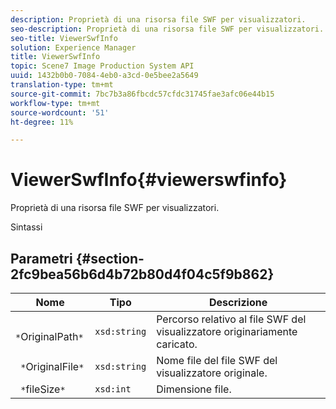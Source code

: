 ```yaml
---
description: Proprietà di una risorsa file SWF per visualizzatori.
seo-description: Proprietà di una risorsa file SWF per visualizzatori.
seo-title: ViewerSwfInfo
solution: Experience Manager
title: ViewerSwfInfo
topic: Scene7 Image Production System API
uuid: 1432b0b0-7084-4eb0-a3cd-0e5bee2a5649
translation-type: tm+mt
source-git-commit: 7bc7b3a86fbcdc57cfdc31745fae3afc06e44b15
workflow-type: tm+mt
source-wordcount: '51'
ht-degree: 11%

---
```



# ViewerSwfInfo{#viewerswfinfo}

Proprietà di una risorsa file SWF per visualizzatori.

Sintassi

## Parametri {#section-2fc9bea56b6d4b72b80d4f04c5f9b862}

| Nome | Tipo | Descrizione |
|---|---|---|
| ` *`OriginalPath`*` | `xsd:string` | Percorso relativo al file SWF del visualizzatore originariamente caricato. |
| ` *`OriginalFile`*` | `xsd:string` | Nome file del file SWF del visualizzatore originale. |
| ` *`fileSize`*` | `xsd:int` | Dimensione file. |

